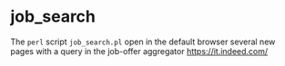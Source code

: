 # job_search

The `perl` script `job_search.pl` open in the default browser several new pages with a query in the job-offer aggregator https://it.indeed.com/
